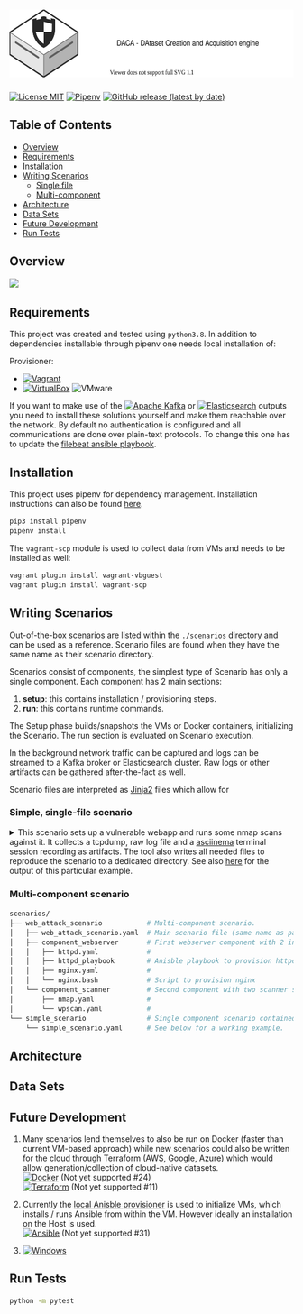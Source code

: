 # <a href="https://github.com/Korving-F/DACA"><img alt="DACA" src="/images/logo.svg" height="120"></a>
[![License MIT](https://img.shields.io/badge/license-MIT-blue)](https://en.wikipedia.org/wiki/MIT_License)
[![Pipenv](https://img.shields.io/github/pipenv/locked/python-version/Korving-F/DACA)](https://github.com/pypa/pipenv)
[![GitHub release (latest by date)](https://img.shields.io/github/v/release/Korving-F/daca)](https://github.com/Korving-F/DACA)


## Table of Contents
* [Overview](#overview)
* [Requirements](#requirements)
* [Installation](#installation)
* [Writing Scenarios](#writing-scenarios)
    * [Single file](#simple-single-file-scenario)
    * [Multi-component](#multi-component-scenario)
* [Architecture](#architecture)
* [Data Sets](#data-sets)  
* [Future Development](#future-development)  
* [Run Tests](#run-tests)  

## Overview
![](data/simple_example_scenario/runthrough.gif)

## Requirements
This project was created and tested using `python3.8`.
In addition to dependencies installable through pipenv one needs local installation of:

Provisioner:
* [![Vagrant](https://img.shields.io/badge/vagrant-%231563FF.svg?style=for-the-badge&logo=vagrant&logoColor=white)](https://www.vagrantup.com/)
* [![VirtualBox](https://img.shields.io/static/v1?style=for-the-badge&message=VirtualBox&color=183A61&logo=VirtualBox&logoColor=FFFFFF&label=)](https://www.virtualbox.org/)
![VMware](https://img.shields.io/static/v1?style=for-the-badge&message=VMware&color=607078&logo=VMware&logoColor=FFFFFF&label=)

If you want to make use of the [![Apache Kafka](https://img.shields.io/static/v1?style=for-the-badge&message=Apache+Kafka&color=231F20&logo=Apache+Kafka&logoColor=FFFFFF&label=)](https://kafka.apache.org/) or [![Elasticsearch](https://img.shields.io/static/v1?style=for-the-badge&message=Elasticsearch&color=005571&logo=Elasticsearch&logoColor=FFFFFF&label=)](https://www.elastic.co/) outputs you need to install these solutions yourself and make them reachable over the network. By default no authentication is configured and all communications are done over plain-text protocols. To change this one has to update the [filebeat ansible playbook](https://github.com/Korving-F/DACA/blob/main/daca/templates/filebeat_playbook.j2).

## Installation
This project uses pipenv for dependency management.
Installation instructions can also be found [here](https://github.com/pypa/pipenv#installation).
```bash
pip3 install pipenv
pipenv install
```
The `vagrant-scp` module is used to collect data from VMs and needs to be installed as well:
```bash
vagrant plugin install vagrant-vbguest
vagrant plugin install vagrant-scp
```

## Writing Scenarios
Out-of-the-box scenarios are listed within the `./scenarios` directory and can be used as a reference.
Scenario files are found when they have the same name as their scenario directory.

Scenarios consist of components, the simplest type of Scenario has only a single component.
Each component has 2 main sections:
1. **setup**: this contains installation / provisioning steps.
2. **run**: this contains runtime commands.

The Setup phase builds/snapshots the VMs or Docker containers, initializing the Scenario.
The run section is evaluated on Scenario execution.

In the background network traffic can be captured and logs can be streamed to a Kafka broker or Elasticsearch cluster.
Raw logs or other artifacts can be gathered after-the-fact as well.

Scenario files are interpreted as [Jinja2](https://jinja.palletsprojects.com/en/3.1.x/) files which allow for 

### Simple, single-file scenario
<details>
<summary>This scenario sets up a vulnerable webapp and runs some nmap scans against it.
It collects a tcpdump, raw log file and a <a href="https://asciinema.org/">asciinema</a> terminal session recording as artifacts.
The tool also writes all needed files to reproduce the scenario to a dedicated directory.
See also <a href="https://github.com/Korving-F/DACA/tree/main/data/simple_example_scenario">here</a> for the output of this particular example.</summary>
<p>

```yaml
# simple_scenario.yaml
name: "Simple example Scenario"
description: |
  "This Scenario sets up a vulnerable web application and runs multiple NMAP scans against it."
provisioner: vagrant
use_default_templates: True

components:
  - name: main_server
    description: Main Ubuntu machine used in this example scenario
    image: ubuntu/focal64
    setup:
      type: shell
      val: >
        echo "[+] Installing dependencies";
        sudo apt-get update;
        sudo apt install -y python2.7 unzip nmap asciinema;

        echo "[+] Installing Vulnerable Web App Gruyère";
        wget http://google-gruyere.appspot.com/gruyere-code.zip -O /tmp/gruyere-code.zip;
        unzip /tmp/gruyere-code.zip -d /opt/gruyere-code;

    # Notice the Jinja2 template variable
    run:
      type: shell
      val: >
        echo "[+] Run webserver";
        set -x;
        sudo python2.7 /opt/gruyere-code/gruyere.py > /tmp/gruyere.log 2>&1 & sleep 1;
        "{{ variables.nmap }}";

    artifacts_to_collect:
      - type: pcap
        val:  ["tcpdump -i any -n -t -w /tmp/web.pcap port 8008"]
      - type: files
        val: ["/tmp/gruyere.log", "/tmp/*.cast", "/tmp/*.pcap"]
      - type: cli_recording
        val: ["/tmp/nmap.cast"]

# These entries are substituted for the Jinja2 tempate variable in the run section.
variables:
  - nmap:
    - nmap -sV -p 8008 --script=http-enum 127.0.0.1
    - nmap -p8008 --script http-waf-detect 127.0.0.1
    - nmap -p8008 --script http-wordpress-users 127.0.0.1
```

</p>
</details>

### Multi-component scenario
```bash
scenarios/
├── web_attack_scenario           # Multi-component scenario.
│   ├── web_attack_scenario.yaml  # Main scenario file (same name as parent directory)
│   ├── component_webserver       # First webserver component with 2 instances.
│   │   ├── httpd.yaml            # 
│   │   ├── httpd_playbook        # Anisble playbook to provision httpd
│   │   ├── nginx.yaml            # 
│   │   └── nginx.bash            # Script to provision nginx
│   └── component_scanner         # Second component with two scanner subcomponents.
│       ├── nmap.yaml             # 
│       └── wpscan.yaml           # 
└── simple_scenario               # Single component scenario contained in a single file. 
    └── simple_scenario.yaml      # See below for a working example.
```



## Architecture

## Data Sets

## Future Development
1. Many scenarios lend themselves to also be run on Docker (faster than current VM-based approach) while new scenarios could also be written for the cloud through Terraform (AWS, Google, Azure) which would allow generation/collection of cloud-native datasets.  
[![Docker](https://img.shields.io/badge/docker-%232496ED.svg?&style=for-the-badge&logo=docker&logoColor=white)](https://www.docker.com/) (Not yet supported #24)  
[![Terraform](https://img.shields.io/static/v1?style=for-the-badge&message=Terraform&color=7B42BC&logo=Terraform&logoColor=FFFFFF&label=)](https://www.terraform.io/) (Not yet supported #11) 

2. Currently the [local Anisble provisioner](https://www.vagrantup.com/docs/provisioning/ansible_local) is used to initialize VMs, which installs / runs Ansible from within the VM. However ideally an installation on the Host is used.  
[![Ansible](https://img.shields.io/badge/ansible-%231A1918.svg?style=for-the-badge&logo=ansible&logoColor=white)](https://www.ansible.com/)  (Not yet supported #31)

3. [![Windows](https://img.shields.io/badge/Windows-0078D6?style=for-the-badge&logo=windows&logoColor=white)](https://developer.microsoft.com/en-us/microsoft-edge/tools/vms/)

## Run Tests
```bash
python -m pytest
```
